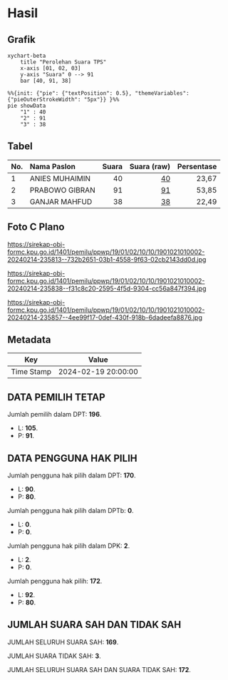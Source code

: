 # Hasil

## Grafik

```mermaid
xychart-beta
    title "Perolehan Suara TPS"
    x-axis [01, 02, 03]
    y-axis "Suara" 0 --> 91
    bar [40, 91, 38]
```

```mermaid
%%{init: {"pie": {"textPosition": 0.5}, "themeVariables": {"pieOuterStrokeWidth": "5px"}} }%%
pie showData
    "1" : 40
    "2" : 91
    "3" : 38
```

## Tabel

| No. | Nama Paslon    | Suara | Suara (raw) | Persentase |
|:--- |:-------------- | -----:| -----------:| ----------:|
| 1   | ANIES MUHAIMIN | 40    | [40][p-1]   | 23,67      |
| 2   | PRABOWO GIBRAN | 91    | [91][p-2]   | 53,85      |
| 3   | GANJAR MAHFUD  | 38    | [38][p-3]   | 22,49      |


[p-1]: https://github.com/gigit-pemilu/pemilu-2024-19-kepulauan-bangka-belitung/blob/main/pilpres/hitung-suara/sub/19-kepulauan-bangka-belitung/sub/01-bangka/sub/02-belinyu/sub/1010-air-asam/sub/002-tps/sub/paslon-1.txt
[p-2]: https://github.com/gigit-pemilu/pemilu-2024-19-kepulauan-bangka-belitung/blob/main/pilpres/hitung-suara/sub/19-kepulauan-bangka-belitung/sub/01-bangka/sub/02-belinyu/sub/1010-air-asam/sub/002-tps/sub/paslon-2.txt
[p-3]: https://github.com/gigit-pemilu/pemilu-2024-19-kepulauan-bangka-belitung/blob/main/pilpres/hitung-suara/sub/19-kepulauan-bangka-belitung/sub/01-bangka/sub/02-belinyu/sub/1010-air-asam/sub/002-tps/sub/paslon-3.txt

## Foto C Plano

https://sirekap-obj-formc.kpu.go.id/1401/pemilu/ppwp/19/01/02/10/10/1901021010002-20240214-235813--732b2651-03b1-4558-9f63-02cb2143dd0d.jpg

https://sirekap-obj-formc.kpu.go.id/1401/pemilu/ppwp/19/01/02/10/10/1901021010002-20240214-235838--f31c8c20-2595-4f5d-9304-cc56a847f394.jpg

https://sirekap-obj-formc.kpu.go.id/1401/pemilu/ppwp/19/01/02/10/10/1901021010002-20240214-235857--4ee99f17-0def-430f-918b-6dadeefa8876.jpg


## Metadata

| Key        | Value               |
| ---------- | ------------------- |
| Time Stamp | 2024-02-19 20:00:00 |


## DATA PEMILIH TETAP

Jumlah pemilih dalam DPT: **196**.
 * L: **105**.
 * P: **91**.

## DATA PENGGUNA HAK PILIH

Jumlah pengguna hak pilih dalam DPT: **170**.
 * L: **90**.
 * P: **80**.

Jumlah pengguna hak pilih dalam DPTb: **0**.
 * L: **0**.
 * P: **0**.

Jumlah pengguna hak pilih dalam DPK: **2**.
 * L: **2**.
 * P: **0**.

Jumlah pengguna hak pilih: **172**.
 * L: **92**.
 * P: **80**.

## JUMLAH SUARA SAH DAN TIDAK SAH

JUMLAH SELURUH SUARA SAH: **169**.

JUMLAH SUARA TIDAK SAH: **3**.

JUMLAH SELURUH SUARA SAH DAN SUARA TIDAK SAH: **172**.


